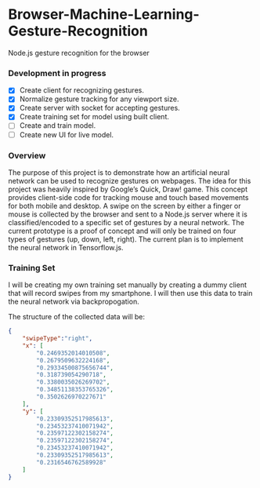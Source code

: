# Browser-Machine-Learning-Gesture-Recognition
Node.js gesture recognition for the browser

### Development in progress

* [x] Create client for recognizing gestures.
* [x] Normalize gesture tracking for any viewport size.
* [x] Create server with socket for accepting gestures.
* [x] Create training set for model using built client.
* [ ] Create and train model.
* [ ] Create new UI for live model.

### Overview
The purpose of this project is to demonstrate how an artificial neural network can be used to recognize gestures on webpages. The idea for this project was heavily inspired by Google’s Quick, Draw! game.
This concept provides client-side code for tracking mouse and touch based movements for both mobile and desktop. A swipe on the screen by either a finger or mouse is collected by the browser and sent to a Node.js server where it is classified/encoded to a specific set of gestures by a neural network. The current prototype is a proof of concept and will only be trained on four types of gestures (up, down, left, right). The current plan is to implement the neural network in Tensorflow.js.

### Training Set
I will be creating my own training set manually by creating a dummy client that will record swipes from my smartphone. I will then use this data to train the neural network via backpropogation.

The structure of the collected data will be:
```JSON
{
	"swipeType":"right",
	"x": [
		"0.2469352014010508",
		"0.2679509632224168",
		"0.29334500875656744",
		"0.318739054290718",
		"0.3380035026269702",
		"0.34851138353765326",
		"0.3502626970227671"
	],
	"y": [
		"0.23309352517985613",
		"0.23453237410071942",
		"0.23597122302158274",
		"0.23597122302158274",
		"0.23453237410071942",
		"0.23309352517985613",
		"0.2316546762589928"
	]
}
```
